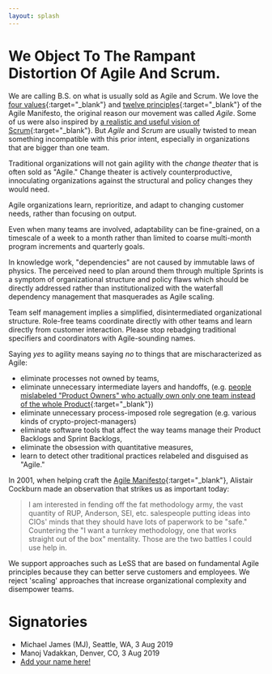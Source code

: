 ```yaml
---
layout: splash
---
```

# We Object To The Rampant Distortion Of Agile And Scrum.

We are calling B.S. on what is usually sold as Agile
and Scrum. We love the [four values](https://agilemanifesto.org){:target="_blank"} and
[twelve principles](https://agilemanifesto.org/principles.html){:target="_blank"} of the
Agile Manifesto, the original reason our movement was called *Agile*.
Some of us were also inspired by
[a realistic and useful vision of Scrum](a-realistic-and-useful-vision-of-scrum/){:target="_blank"}.
But _Agile_ and _Scrum_ are usually twisted to mean
something incompatible with this prior intent, especially in
organizations that are bigger than one team.

Traditional organizations will not gain agility with the _change
theater_ that is often sold as "Agile."  Change theater is actively
counterproductive, innoculating organizations against the structural
and policy changes they would need.

Agile organizations learn, reprioritize, and adapt to changing
customer needs, rather than focusing on output.

Even when many teams are involved, adaptability can be fine-grained,
 on a timescale of a week to a month rather than limited to coarse
 multi-month program increments and quarterly goals.
 
In knowledge work, "dependencies" are not caused by immutable laws of
physics.  The perceived need to plan around them through multiple
Sprints is a symptom of organizational structure and policy flaws
which should be directly addressed rather than institutionalized with
the waterfall dependency management that masquerades as Agile scaling.
  
Team self management implies a simplified, disintermediated
organizational structure. Role-free teams coordinate directly with
other teams and learn directly from customer interaction.  Please stop
rebadging traditional specifiers and coordinators with Agile-sounding
names.
  
Saying *yes* to agility means saying *no* to things that are mischaracterized as Agile: 
* eliminate processes not owned by teams,
* eliminate unnecessary intermediate layers and handoffs, (e.g. [people
  mislabeled "Product Owners" who actually own only one team instead of the
  whole Product](https://seattlescrum.com/downloads/Why-Scrum-Isnt-Making-Your-Organization-Very-Agile-Product-Owner-Misconceptions.pdf){:target="_blank"}) 
* eliminate unnecessary process-imposed role segregation (e.g. various kinds of crypto-project-managers) 
* eliminate software tools that affect the way teams manage their
Product Backlogs and Sprint Backlogs,
* eliminate the obsession with quantitative measures, 
* learn to detect other traditional practices relabeled and
  disguised as "Agile."

In 2001, when helping craft the [Agile Manifesto](https://agilemanifesto.org){:target="_blank"}, Alistair Cockburn
made an observation that strikes us as important today:
> I am interested in fending off the fat methodology army, the
vast quantity of RUP, Anderson, SEI, etc. salespeople putting ideas
into CIOs' minds that they should have lots of paperwork to be "safe."
Countering the "I want a turnkey methodology, one that works straight
out of the box" mentality.  Those are the two battles I could use help in.

We support approaches such as LeSS that are based on fundamental Agile
principles because they can better serve customers and employees.  We
reject 'scaling' approaches that increase organizational complexity
and disempower teams.

# Signatories
* Michael James (MJ), Seattle, WA, 3 Aug 2019
* Manoj Vadakkan, Denver, CO, 3 Aug 2019
* [Add your name here!](/how/)

